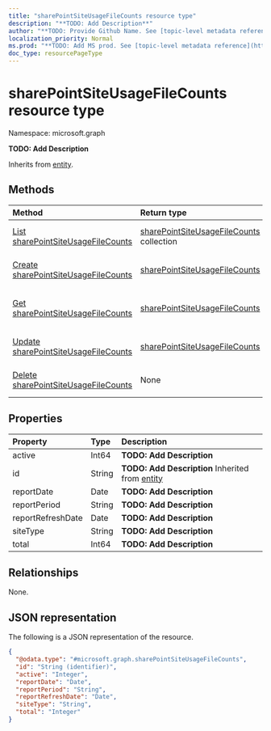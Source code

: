 ```yaml
---
title: "sharePointSiteUsageFileCounts resource type"
description: "**TODO: Add Description**"
author: "**TODO: Provide Github Name. See [topic-level metadata reference](https://msgo.azurewebsites.net/add/document/guidelines/metadata.html#topic-level-metadata)**"
localization_priority: Normal
ms.prod: "**TODO: Add MS prod. See [topic-level metadata reference](https://msgo.azurewebsites.net/add/document/guidelines/metadata.html#topic-level-metadata)**"
doc_type: resourcePageType
---
```


# sharePointSiteUsageFileCounts resource type

Namespace: microsoft.graph



**TODO: Add Description**


Inherits from [entity](../resources/entity.md).

## Methods
|Method|Return type|Description|
|:---|:---|:---|
|[List sharePointSiteUsageFileCounts](../api/sharepointsiteusagefilecounts-list.md)|[sharePointSiteUsageFileCounts](../resources/sharepointsiteusagefilecounts.md) collection|Get a list of the [sharePointSiteUsageFileCounts](../resources/sharepointsiteusagefilecounts.md) objects and their properties.|
|[Create sharePointSiteUsageFileCounts](../api/sharepointsiteusagefilecounts-create.md)|[sharePointSiteUsageFileCounts](../resources/sharepointsiteusagefilecounts.md)|Create a new [sharePointSiteUsageFileCounts](../resources/sharepointsiteusagefilecounts.md) object.|
|[Get sharePointSiteUsageFileCounts](../api/sharepointsiteusagefilecounts-get.md)|[sharePointSiteUsageFileCounts](../resources/sharepointsiteusagefilecounts.md)|Read the properties and relationships of a [sharePointSiteUsageFileCounts](../resources/sharepointsiteusagefilecounts.md) object.|
|[Update sharePointSiteUsageFileCounts](../api/sharepointsiteusagefilecounts-update.md)|[sharePointSiteUsageFileCounts](../resources/sharepointsiteusagefilecounts.md)|Update the properties of a [sharePointSiteUsageFileCounts](../resources/sharepointsiteusagefilecounts.md) object.|
|[Delete sharePointSiteUsageFileCounts](../api/sharepointsiteusagefilecounts-delete.md)|None|Deletes a [sharePointSiteUsageFileCounts](../resources/sharepointsiteusagefilecounts.md) object.|

## Properties
|Property|Type|Description|
|:---|:---|:---|
|active|Int64|**TODO: Add Description**|
|id|String|**TODO: Add Description** Inherited from [entity](../resources/entity.md)|
|reportDate|Date|**TODO: Add Description**|
|reportPeriod|String|**TODO: Add Description**|
|reportRefreshDate|Date|**TODO: Add Description**|
|siteType|String|**TODO: Add Description**|
|total|Int64|**TODO: Add Description**|

## Relationships
None.

## JSON representation
The following is a JSON representation of the resource.
<!-- {
  "blockType": "resource",
  "keyProperty": "id",
  "@odata.type": "microsoft.graph.sharePointSiteUsageFileCounts",
  "baseType": "microsoft.graph.entity",
  "openType": false
}
-->
``` json
{
  "@odata.type": "#microsoft.graph.sharePointSiteUsageFileCounts",
  "id": "String (identifier)",
  "active": "Integer",
  "reportDate": "Date",
  "reportPeriod": "String",
  "reportRefreshDate": "Date",
  "siteType": "String",
  "total": "Integer"
}
```


